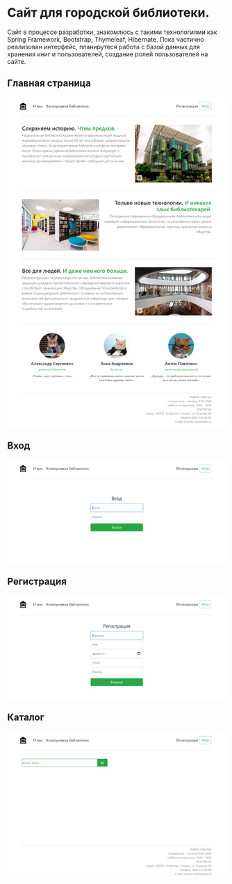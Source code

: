 # Сайт для городской библиотеки.
Сайт в процессе разработки, знакомлюсь с такими технологиями как Spring Framework, Bootstrap, Thymeleaf, Hibernate.
Пока частично реализован интерфейс, планирутеся работа с базой данных для хранения книг и пользователей, создание ролей пользователей на сайте.

## Главная страница
<img src= 'screenshots/home.jpg'>

## Вход
<img src= 'screenshots/login.jpg'>

## Регистрация
<img src= 'screenshots/sign_up.jpg'>

## Каталог
<img src= 'screenshots/catalog.jpg'>
